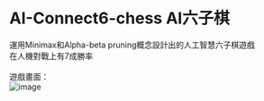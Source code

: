 # AI-Connect6-chess AI六子棋
運用Minimax和Alpha-beta pruning概念設計出的人工智慧六子棋遊戲<br>
在人機對戰上有7成勝率<br>
<br>
遊戲畫面：<br>
![image](https://i.imgur.com/Ey6zoik.png)<br>
